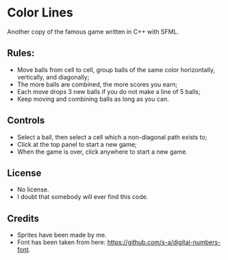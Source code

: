 # Color Lines
Another copy of the famous game written in C++ with SFML.

## Rules:
* Move balls from cell to cell, group balls of the same color horizontally, vertically, and diagonally;
* The more balls are combined, the more scores you earn;
* Each move drops 3 new balls if you do not make a line of 5 balls;
* Keep moving and combining balls as long as you can.

## Controls
* Select a ball, then select a cell which a non-diagonal path exists to;
* Click at the top panel to start a new game;
* When the game is over, click anywhere to start a new game.

## License
* No license.
* I doubt that somebody will ever find this code.

## Credits
* Sprites have been made by me.
* Font has been taken from here: https://github.com/s-a/digital-numbers-font.
